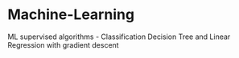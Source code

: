 # Machine-Learning
ML supervised algorithms - Classification Decision Tree and Linear Regression with gradient descent
